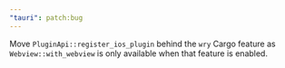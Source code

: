 ```yaml
---
"tauri": patch:bug
---
```


Move `PluginApi::register_ios_plugin` behind the `wry` Cargo feature as `Webview::with_webview` is only available when that feature is enabled.
